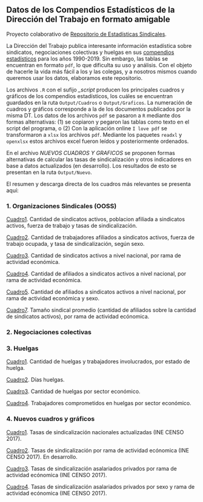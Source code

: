 

## Datos de los Compendios Estadísticos de la Dirección del Trabajo en formato amigable

Proyecto colaborativo de [Repositorio de Estadísticas Sindicales](https://repositoriosindical.netlify.app/).

La Dirección del Trabajo publica interesante información estadística sobre sindicatos, negociaciones colectivas y huelgas en sus [compendios estadísticos](https://www.dt.gob.cl/portal/1629/w3-propertyvalue-22777.html) para los años 1990-2019. Sin embargo, las tablas se encuentran en formato `pdf`, lo que dificulta su uso y análisis. Con el objeto de hacerle la vida más fácil a los y las colegas, y a nosotros mismos cuando queremos usar los datos, elaboramos este repositorio.

Los archivos `.R` con el sufijo *_script* producen los principales cuadros y gráficos de los compendios estadísticos, los cuáles se encuentran guardados en la ruta `Output/Cuadros` o `Output/Graficos`. La numeración de cuadros y gráficos corresponde a la de los documentos publicados por la misma DT. Los datos de los archivos `pdf` se pasaron a `R` mediante dos formas alternativas: (1) se copiaron y pegaron las tablas como texto en el script del programa, o (2) Con la aplicación online `I love pdf` se transformaron a `xlsx` los archivos `pdf`. Mediante los paquetes `readxl` y `openxlsx` estos archivos excel fueron leídos y posteriormente ordenados.

En el archivo *NUEVOS CUADROS Y GRAFICOS* se proponen formas alternativas de calcular las tasas de sindicalización y otros indicadores en base a datos actualizados (en desarrollo). Los resultados de esto se presentan en la ruta `Output/Nuevo`.

El resumen y descarga directa de los cuadros más relevantes se presenta aquí:

### 1. Organizaciones Sindicales (OOSS)

[Cuadro1](https://github.com/nicolasrattor/COMPENDIOS_DT/raw/main/Output/Cuadros/1.%20OOSS/cuadro1.xlsx). Cantidad de sindicatos activos, poblacion afiliada a sindicatos activos, fuerza de trabajo y tasas de sindicalización.

[Cuadro2](https://github.com/nicolasrattor/COMPENDIOS_DT/raw/main/Output/Cuadros/1.%20OOSS/cuadro2.xlsx). Cantidad de trabajadores afiliados a sindicatos activos, fuerza de trabajo ocupada, y tasa de sindicalización, según sexo.

[Cuadro3](https://github.com/nicolasrattor/COMPENDIOS_DT/raw/main/Output/Cuadros/1.%20OOSS/cuadro3.xlsx). Cantidad de sindicatos activos a nivel nacional, por rama de actividad económica.

[Cuadro4](https://github.com/nicolasrattor/COMPENDIOS_DT/raw/main/Output/Cuadros/1.%20OOSS/cuadro4.xlsx). Cantidad de afiliados a sindicatos activos a nivel nacional, por rama de actividad económica.

[Cuadro5](https://github.com/nicolasrattor/COMPENDIOS_DT/raw/main/Output/Cuadros/1.%20OOSS/cuadro5.xlsx). Cantidad de afiliados a sindicatos activos a nivel nacional, por rama de actividad económica y sexo.

[Cuadro7](https://github.com/ObservatorioSindical/COMPENDIOS_DT/raw/main/Output/Nuevo/cuadro7.xlsx). Tamaño sindical promedio (cantidad de afiliados sobre la cantidad de sindicatos activos), por rama de actividad ecónomica.    

### 2. Negociaciones colectivas

### 3. Huelgas

[Cuadro1](https://github.com/nicolasrattor/COMPENDIOS_DT/raw/main/Output/Cuadros/3.%20HUELGAS/cuadro1.xlsx). Cantidad de huelgas y trabajadores involucrados, por estado de huelga.

[Cuadro2](https://github.com/nicolasrattor/COMPENDIOS_DT/raw/main/Output/Cuadros/3.%20HUELGAS/cuadro2.xlsx). Días huelgas.

[Cuadro3](https://github.com/nicolasrattor/COMPENDIOS_DT/raw/main/Output/Cuadros/3.%20HUELGAS/cuadro3_huelgas.xlsx). Cantidad de huelgas por sector económico.

[Cuadro4](https://github.com/nicolasrattor/COMPENDIOS_DT/raw/main/Output/Cuadros/3.%20HUELGAS/cuadro3_TC.xlsx). Trabajadores comprometidos en huelgas por sector económico.

### 4. Nuevos cuadros y gráficos

[Cuadro1](https://github.com/nicolasrattor/COMPENDIOS_DT/raw/main/Output/Nuevo/Tasas_actualizadas.xlsx). Tasas de sindicalización nacionales actualizadas (INE CENSO 2017).

[Cuadro2](). Tasas de sindicalización por rama de actividad ecónomica (INE CENSO 2017). En desarrollo. 

[Cuadro3](https://github.com/Andreas-Lafferte/ENE-Chile/raw/main/output/tasas_privados_INE.xlsx). Tasas de sindicalización asalariados privados por rama de actividad ecónomica (INE CENSO 2017). 

[Cuadro4](https://github.com/Andreas-Lafferte/ENE-Chile/raw/main/output/tasas_privados_sexo_rama_INE.xlsx). Tasas de sindicalización asalariados privados por sexo y rama de actividad ecónomica (INE CENSO 2017). 
